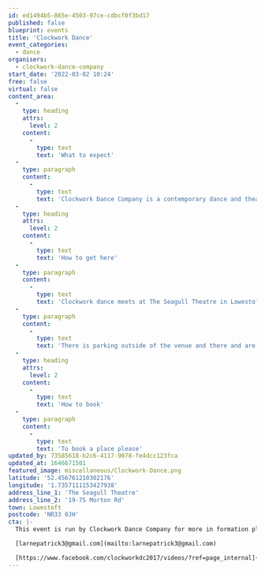 ```yaml
---
id: ed1494b5-865e-4503-97ce-cdbcf0f3bd17
published: false
blueprint: events
title: 'Clockwork Dance'
event_categories:
  - dance
organisers:
  - clockwork-dance-company
start_date: '2022-03-02 10:24'
free: false
virtual: false
content_area:
  -
    type: heading
    attrs:
      level: 2
    content:
      -
        type: text
        text: 'What to expect'
  -
    type: paragraph
    content:
      -
        type: text
        text: 'Clockwork Dance Company is a contemporary dance and theatre training provider, operating from The Seagull Theatre, Lowestoft.'
  -
    type: heading
    attrs:
      level: 2
    content:
      -
        type: text
        text: 'How to get here'
  -
    type: paragraph
    content:
      -
        type: text
        text: 'Clockwork dance meets at The Seagull Theatre in Lowestoft, NR33 0JH.'
  -
    type: paragraph
    content:
      -
        type: text
        text: 'There is parking outside of the venue and there and are are large double doors for those with wheel chairs that require extra accessibility needs.'
  -
    type: heading
    attrs:
      level: 2
    content:
      -
        type: text
        text: 'How to book'
  -
    type: paragraph
    content:
      -
        type: text
        text: 'To book a place please'
updated_by: 73585618-b2c6-4117-9078-fe4dcc123fca
updated_at: 1646671501
featured_image: miscellaneous/Clockwork-Dance.png
latitude: '52.456761210302176'
longitude: '1.7357111153427938'
address_line_1: 'The Seagull Theatre'
address_line_2: '19-75 Morton Rd'
town: Lowestoft
postcode: 'NR33 0JH'
cta: |-
  This event is run by Clockwork Dance Company for more in formation please get in touch via:

  [larnepatrick3@gmail.com](mailto:larnepatrick3@gmail.com)

  [https://www.facebook.com/clockworkdc2017/videos/?ref=page_internal](https://www.facebook.com/clockworkdc2017/videos/?ref=page_internal)
---
```

